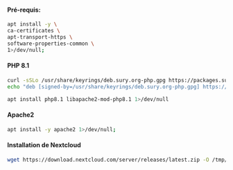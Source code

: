 #### Pré-requis:
```bash
apt install -y \
ca-certificates \
apt-transport-https \
software-properties-common \
1>/dev/null;
```

#### PHP 8.1
```bash
curl -sSLo /usr/share/keyrings/deb.sury.org-php.gpg https://packages.sury.org/php/apt.gpg;
echo "deb [signed-by=/usr/share/keyrings/deb.sury.org-php.gpg] https://packages.sury.org/php/ $(lsb_release -sc) main" > /etc/apt/sources.list.d/php.list;

apt install php8.1 libapache2-mod-php8.1 1>/dev/null
```

#### Apache2
```bash
apt install -y apache2 1>/dev/null;
```




#### Installation de Nextcloud
```bash
wget https://download.nextcloud.com/server/releases/latest.zip -O /tmp/Nextcloud.zip;
```
